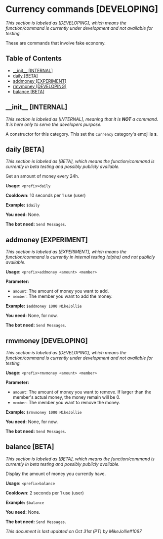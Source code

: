 <!-- omit in toc -->
# Currency commands [DEVELOPING]

*This section is labeled as [DEVELOPING], which means the function/command is currently under development and not available for testing.*

These are commands that involve fake economy.

<!-- omit in toc -->
## Table of Contents

- [\_\_init\_\_ [INTERNAL]](#__init__-internal)
- [daily [BETA]](#daily-beta)
- [addmoney [EXPERIMENT]](#addmoney-experiment)
- [rmvmoney [DEVELOPING]](#rmvmoney-developing)
- [balance [BETA]](#balance-beta)

## \_\_init\_\_ [INTERNAL]

*This section is labeled as [INTERNAL], meaning that it is **NOT** a command. It is here only to serve the developers purpose.*

A constructor for this category. This set the `Currency` category's emoji is `💲`.

## daily [BETA]

*This section is labeled as [BETA], which means the function/command is currently in beta testing and possibly publicly available.*

Get an amount of money every 24h.

**Usage:** `<prefix>daily`

**Cooldown:** 10 seconds per 1 use (user)

**Example:** `$daily`

**You need:** None.

**The bot need:** `Send Messages`.

## addmoney [EXPERIMENT]

*This section is labeled as [EXPERIMENT], which means the function/command is currently in internal testing (alpha) and not publicly available.*

**Usage:** `<prefix>addmoney <amount> <member>`

**Parameter:**

- `amount`: The amount of money you want to add.
- `member`: The member you want to add the money.

**Example:** `$addmoney 1000 MikeJollie`

**You need:** None, for now.

**The bot need:** `Send Messages`.

## rmvmoney [DEVELOPING]

*This section is labeled as [DEVELOPING], which means the function/command is currently under development and not available for testing.*

**Usage:** `<prefix>rmvmoney <amount> <member>`

**Parameter:**

- `amount`: The amount of money you want to remove. If larger than the member's actual money, the money remain will be 0.
- `member`: The member you want to remove the money.

**Example:** `$rmvmoney 1000 MikeJollie`

**You need:** None, for now.

**The bot need:** `Send Messages`.

## balance [BETA]

*This section is labeled as [BETA], which means the function/command is currently in beta testing and possibly publicly available.*

Display the amount of money you currently have.

**Usage:** `<prefix>balance`

**Cooldown:** 2 seconds per 1 use (user)

**Example:** `$balance`

**You need:** None.

**The bot need:** `Send Messages`.

*This document is last updated on Oct 31st (PT) by MikeJollie#1067*

